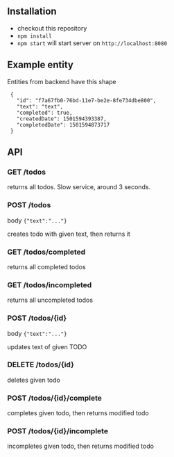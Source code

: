 Installation
-----------------
- checkout this repository
- `npm install`
- `npm start` will start server on `http://localhost:8080`

Example entity
-----------------
Entities from backend have this shape

```
 {
   "id": "f7a67fb0-76bd-11e7-be2e-8fe734dbe800",
   "text": "text",
   "completed": true,
   "createdDate": 1501594393387,
   "completedDate": 1501594873717
 }
```

API
-----------------
 ### GET /todos
 returns all todos. Slow service, around 3 seconds.
 
 ### POST /todos
 body `{"text":"..."}`
 
 creates todo with given text, then returns it
 
 ### GET /todos/completed
 returns all completed todos
  
 ### GET /todos/incompleted
 returns all uncompleted todos
 
 ### POST /todos/{id}
 body `{"text":"..."}`
 
 updates text of given TODO
 
 ### DELETE /todos/{id}
 deletes given todo
  
 ### POST /todos/{id}/complete
 completes given todo, then returns modified todo
 
 ### POST /todos/{id}/incomplete
 incompletes given todo, then returns modified todo
